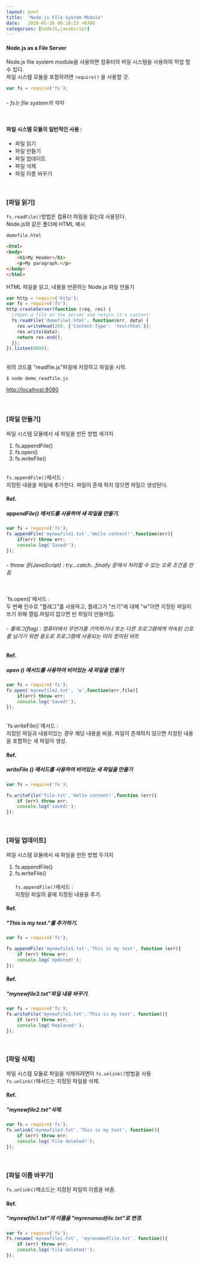 ```yaml
---
layout: post
title:  "Node.js File System Module"
date:   2018-05-26 00:18:23 +0700
categories: [nodeJS,javaScript]
---
```


#### Node.js as a File Server
Node.js file system module을 사용하면 컴퓨터의 파일 시스템을 사용하여 작업 할 수 있다.<br>
파일 시스템 모듈을 포함하려면 `require()` 을 사용할 것.

```javascript
var fs = require('fs');
```

###### - fs는 file system의 약자<br><br>


#### 파일 시스템 모듈의 일반적인 사용 : <br>
* 파일 읽기 <br>
* 파일 만들기 <br>
* 파일 업데이트 <br>
* 파일 삭제 <br>
* 파일 이름 바꾸기 <br>
<br>

### [파일 읽기] <br>
`fs.readFile()`방법은 컴퓨터 파일을 읽는데 사용된다.<br>
Node.js와 같은 폴더에 HTML 예시<br>

```html
demofile.html

<html>
<body>
    <h1>My Header</h1>
    <p>My paragraph.</p>
</body>
</html>
```
HTML 파일을 읽고, 내용을 반환하는 Node.js 파일 만들기<br>

```javascript
var http = require('http');
var fs = require('fs');
http.createServer(function (req, res) {
  //Open a file on the server and return it's content:
  fs.readFile('demofile1.html', function(err, data) {
    res.writeHead(200, {'Content-Type': 'text/html'});
    res.write(data);
    return res.end();
  });
}).listen(8080);
```
<br>
위의 코드를 "readfile.js"파일에 저장하고 파일을 시작.<br>

```
$ node demo_readfile.js
```
[http://localhost:8080](http://localhost:8080)<br>
<br><br>

### [파일 만들기] <br>
파일 시스템 모듈에서 새 파일을 만든 방법 세가지 <br>
1. fs.appendFile() <br>
2. fs.open() <br>
3. fs.writeFile() <br><br>

`fs.appendFile()`메서드 : <br>
지정된 내용을 파일에 추가한다.
파일이 존재 하지 않으면 파일으 생성된다. <br>


#### Ref.

##### appendFile() 메서드를 사용하여 새 파일을 만들기.

```javascript
var fs = require('fs');
fs.appendFile('mynewfile1.txt','Hello content!',function(err){
    if(err) throw err;
    console.log('Saved!');
});
```

###### - throw 문(JavaScript) : try...catch...finally 문에서 처리할 수 있는 오류 조건을 만듬<br>
<br>
`fs.open()`메서드 : <br>
두 번째 인수로 "플래그"를 사용하고, 플래그가 "쓰기"에 대해 "w"이면 지정된 파일이 쓰기 위해 열림.파일이 없으면 빈 파일이 만들어짐. <br>

###### - 플래그(flag) : 컴퓨터에서 무언가를 기억하거나 또는 다른 프로그램에게 약속된 신호를 남기기 위한 용도로 프로그램에 사용되는 미리 정의된 비트<br>

#### Ref.

##### open () 메서드를 사용하여 비어있는 새 파일을 만들기

```javascript
var fs = require('fs');
fs.open('mynewfile2.txt', 'w',function(err,file){
    if(err) throw err;
    console.log('Saved!');
});
```
<br>
`fs.writeFile()`메서드 : <br>
지정된 파일과 내용이있는 경우 해당 내용을 바꿈. 파일이 존재하지 않으면 지정된 내용을 포함하는 새 파일이 생성. <br>

#### Ref.

##### writeFile () 메서드를 사용하여 비어있는 새 파일을 만들기

```javascript
var fs = require('fs');

fs.writeFile('file.txt','Hello content!',function (err){
    if (err) throw err;
    console.log('saved!');
});
```
<br>

### [파일 업데이트] <br>
파일 시스템 모듈에서 새 파일을 만든 방법 두가지 <br>
1. fs.appendFile() <br>
2. fs.writeFile() <br><br>
`fs.appendFile()`메서드 : <br>
지정된 파일의 끝에 지정된 내용을 추가.<br>

#### Ref.

##### "This is my text."를 추가하기.
```javascript
var fs = require('fs');

fs.appendFile('mynewfile1.txt','This is my text', function (err){
    if (err) throw err;
    console.log('Updated!');
});
```

#### Ref.

##### "mynewfile3.txt"파일 내용 바꾸기.
```javascript
var fs = require('fs');
fs.writeFile('mynewfile3.txt','This is my text', function(){
    if (err) throw err;
    console.log('Replaced!');
});
```
<br>

### [파일 삭제] <br>
파일 시스템 모듈로 파일을 삭제하려면이 `fs.unlink()`방법을 사용 <br>
`fs.unlink()`메서드는 지정된 파일을 삭제. <br>

#### Ref.

##### "mynewfile2.txt"삭제.

```javascript
var fs = require('fs');
fs.unlink('mynewfile3.txt','This is my text', function(){
    if (err) throw err;
    console.log('File deleted!');
});
```
<br>

### [파일 이름 바꾸기] <br>
`fs.unlink()`메소드는 지정된 파일의 이름을 바꿈. <br>

#### Ref.

##### "mynewfile1.txt"의 이름을 "myrenamedfile.txt"로 변경.

```javascript
var fs = require('fs');
fs.rename('mynewfile1.txt', 'myrenamedfile.txt', function(){
    if (err) throw err;
    console.log('File deleted!');
});
```










